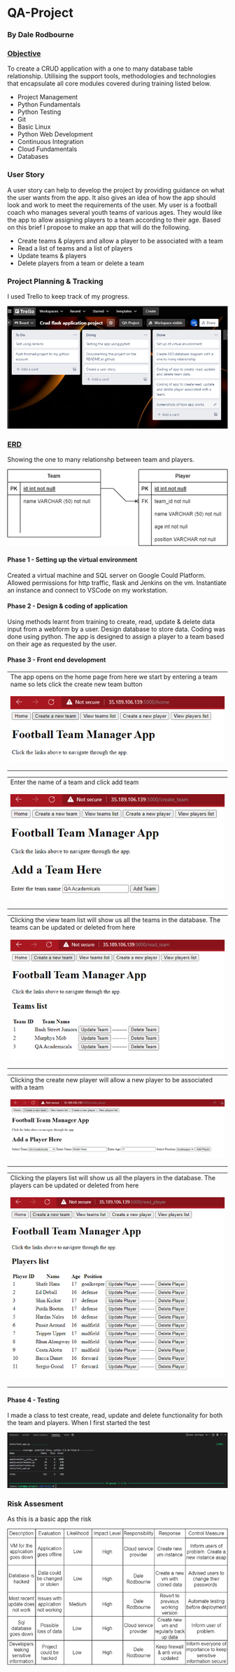 # QA-Project

<h3>By Dale Rodbourne</h3>

<h3><u>Objective</u></h3>

To create a CRUD application with a one to many database table relationship. Utilising the support tools,
methodologies and technologies that encapsulate all core modules
covered during training listed below.

* Project Management
* Python Fundamentals
* Python Testing
* Git
* Basic Linux
* Python Web Development
* Continuous Integration
* Cloud Fundamentals
* Databases

<h3>User Story</h3>
A user story can help to develop the project by providing guidance on what the user wants from the app. It also gives an idea
of how the app should look and work to meet the requirements of the user. My user is a football coach who manages several youth
teams of various ages. They would like the app to allow assigning players to a team according to their age. Based on this brief I 
propose to make an app that will do the following.

* Create teams & players and allow a player to be associated with a team
* Read a list of teams and a list of players
* Update teams & players
* Delete players from a team or delete a team  


<h3>Project Planning & Tracking</h3>
I used Trello to keep track of my progress. 
<p>
<img src="https://github.com/drodbourne/dalerep/blob/main/Trello.png">
</p>
<h3><u>ERD</u></h3>
Showing the one to many relationshp between team and players.
<p>
<img src="https://raw.githubusercontent.com/drodbourne/dalerep/abdd36170493bf13e8193f90b4d960bf19bdb54d/Database%20diagram.drawio.png">
</p>

<h4>Phase 1 - Setting up the virtual environment</h4>

Created a virtual machine and SQL server on Google Could Platform. Allowed permissions for http traffic, flask and Jenkins on the vm. Instantiate an instance and connect to VSCode on my workstation.

<h4>Phase 2 - Design & coding of application</h4>

 Using methods learnt from training to create, read, update & delete data input from a webform by a user. Design database to store data. Coding was done using python.
 The app is designed to assign a player to a team based on their age as requested by the user.



<h4>Phase 3 - Front end development </h4>
<table>
    <tr>
    <td>The app opens on the home page from here we start by entering a team name so lets click the create new team button </td>
    </tr>
  <tr>
    <td><p>
<img src="https://github.com/drodbourne/dalerep/blob/main/HomePage.png">
</p></td>
 </tr>
</table>
<table>
    <tr>
    <td>Enter the name of a team and click add team </td>
    </tr>
  <tr>
    <td><p>
<img src="https://github.com/drodbourne/dalerep/blob/main/TeamAdd.png">
</p></td>
 </tr>
</table>
<table>
    <tr>
    <td>Clicking the view team list will show us all the teams in the database. The teams can be updated or deleted from here </td>
    </tr>
  <tr>
    <td><p>
<img src="https://github.com/drodbourne/dalerep/blob/main/TeamList.png">
</p></td>
 </tr>
</table>

<table>
    <tr>
    <td>Clicking the create new player will allow a new player to be associated with a team </td>
    </tr>
  <tr>
    <td><p>
<img src="https://github.com/drodbourne/dalerep/blob/main/PlayersAdd.png">
</p></td>
 </tr>
</table>


<table>
    <tr>
    <td>Clicking the players list will show us all the players in the database. The players can be updated or deleted from here </td>
    </tr>
  <tr>
    <td><p>
<img src="https://github.com/drodbourne/dalerep/blob/main/ListPlayers.png">
</p></td>
 </tr>
</table>

<h4>Phase 4 - Testing</h4>

I made a class to test create, read, update and delete functionality for both the team and players. When I first started the test

<img src="https://github.com/drodbourne/dalerep/blob/main/Pytest.png">






<h3>Risk Assesment</h3>
As this is a basic app the risk 
<p>
<img src=https://github.com/drodbourne/QA-Project/blob/main/Risk%20Assesment.drawio.png>
</p>


